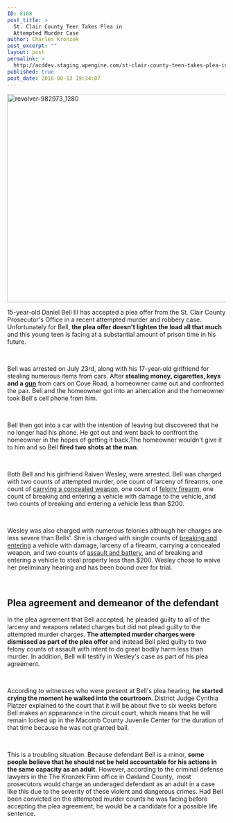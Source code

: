 ```yaml
---
ID: 8168
post_title: >
  St. Clair County Teen Takes Plea in
  Attempted Murder Case
author: Charles Kronzek
post_excerpt: ""
layout: post
permalink: >
  http://acddev.staging.wpengine.com/st-clair-county-teen-takes-plea-in-attempted-murder-case.html
published: true
post_date: 2016-08-13 19:34:07
---
```

<a href="http://acddev.staging.wpengine.com/wp-content/uploads/2016/08/revolver-982973_1280.jpg"><img class="alignnone size-large wp-image-8170" src="http://acddev.staging.wpengine.com/wp-content/uploads/2016/08/revolver-982973_1280-1024x768.jpg" alt="revolver-982973_1280" width="640" height="480" /></a>

<span style="font-weight: 400;">15-year-old Daniel Bell III has accepted a plea offer from the St. Clair County Prosecutor's Office in a recent attempted murder and robbery case. Unfortunately for Bell, </span><b>the plea offer doesn't lighten the load all that much</b><span style="font-weight: 400;"> and this young teen is facing at a substantial amount of prison time in his future.</span>

&nbsp;

<span style="font-weight: 400;">Bell was arrested on July 23rd, along with his 17-year-old girlfriend for stealing numerous items from cars. After</span><b> stealing money, cigarettes, keys and a </b><a href="http://acddev.staging.wpengine.com/gun-right-restoration.html" target="_blank"><b>gun</b></a><span style="font-weight: 400;"> from cars on Cove Road, a homeowner came out and confronted the pair. Bell and the homeowner got into an altercation and the homeowner took Bell's cell phone from him. </span>

&nbsp;

<span style="font-weight: 400;">Bell then got into a car with the intention of leaving but discovered that he no longer had his phone. He got out and went back to confront the homeowner in the hopes of getting it back.The homeowner wouldn't give it to him and so Bell </span><b>fired two shots at the man</b><span style="font-weight: 400;">.</span>

&nbsp;

<span style="font-weight: 400;">Both Bell and his girlfriend Raiven Wesley, were arrested. Bell was charged with two counts of attempted murder, one count of larceny of firearms, one count of </span><a href="http://acddev.staging.wpengine.com/firearm-charges.html" target="_blank"><span style="font-weight: 400;">carrying a concealed weapon</span></a><span style="font-weight: 400;">, one count of </span><a href="http://acddev.staging.wpengine.com/michigan-felony-firearm-attorneys-michigan-gun-lawyers.html" target="_blank"><span style="font-weight: 400;">felony firearm</span></a><span style="font-weight: 400;">, one count of breaking and entering a vehicle with damage to the vehicle, and two counts of breaking and entering a vehicle less than $200.</span>

&nbsp;

<span style="font-weight: 400;">Wesley was also charged with numerous felonies although her charges are less severe than Bells'. She is charged with single counts of </span><a href="http://acddev.staging.wpengine.com/burglary-crimes.html" target="_blank"><span style="font-weight: 400;">breaking and entering</span></a><span style="font-weight: 400;"> a vehicle with damage, larceny of a firearm, carrying a concealed weapon, and two counts of </span><a href="http://acddev.staging.wpengine.com/michigan-felonious-assault-attorneys-defense-lawyers.html" target="_blank"><span style="font-weight: 400;">assault and battery</span></a><span style="font-weight: 400;">, and of breaking and entering a vehicle to steal property less than $200. Wesley chose to waive her preliminary hearing and has been bound over for trial.</span>

&nbsp;

<h2>Plea agreement and demeanor of the defendant</h2>
 
<span style="font-weight: 400;">In the plea agreement that Bell accepted, he pleaded guilty to all of the larceny and weapons related charges but did not plead guilty to the attempted murder charges. </span><b>The attempted murder charges were dismissed as part of the plea offer</b><span style="font-weight: 400;"> and instead Bell pled guilty to two felony counts of assault with intent to do great bodily harm less than murder. In addition, Bell will testify in Wesley's case as part of his plea agreement.</span>

&nbsp;

<span style="font-weight: 400;">According to witnesses who were present at Bell's plea hearing, </span><b>he started crying the moment he walked into the courtroom</b><span style="font-weight: 400;">. District Judge Cynthia Platzer explained to the court that it will be about five to six weeks before Bell makes an appearance in the circuit court, which means that he will remain locked up in the Macomb County Juvenile Center for the duration of that time because he was not granted bail.</span>

&nbsp;

<span style="font-weight: 400;">This is a troubling situation. Because defendant Bell is a minor, </span><b>some people believe that he should not be held accountable for his actions in the same capacity as an adult</b><span style="font-weight: 400;">. However, according to the criminal defense lawyers in the The Kronzek Firm office in Oakland County,  most prosecutors would charge an underaged defendant as an adult in a case like this due to the severity of these violent and dangerous crimes. </span><span style="font-weight: 400;">Had Bell been convicted on the attempted murder counts he was facing before accepting the plea agreement, he would be a candidate for a possible life sentence.</span>